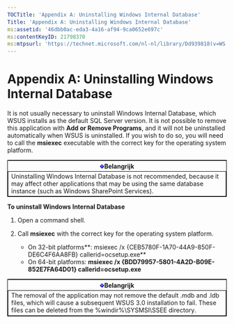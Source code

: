 ```yaml
---
TOCTitle: 'Appendix A: Uninstalling Windows Internal Database'
Title: 'Appendix A: Uninstalling Windows Internal Database'
ms:assetid: '46dbb0ac-eda3-4a16-af94-9ca0652e697c'
ms:contentKeyID: 21798370
ms:mtpsurl: 'https://technet.microsoft.com/nl-nl/library/Dd939818(v=WS.10)'
---
```


Appendix A: Uninstalling Windows Internal Database
==================================================

It is not usually necessary to uninstall Windows Internal Database, which WSUS installs as the default SQL Server version. It is not possible to remove this application with **Add or Remove Programs**, and it will not be uninstalled automatically when WSUS is uninstalled. If you wish to do so, you will need to call the **msiexec** executable with the correct key for the operating system platform.

 
<table style="border:1px solid black;">
<colgroup>
<col width="100%" />
</colgroup>
<thead>
<tr class="header">
<th><img src="images/Dd939818.Important(WS.10).gif" />Belangrijk</th>
</tr>
</thead>
<tbody>
<tr class="odd">
<td style="border:1px solid black;">Uninstalling Windows Internal Database is not recommended, because it may affect other applications that may be using the same database instance (such as Windows SharePoint Services).
</td>
</tr>
</tbody>
</table>
 

**To uninstall Windows Internal Database**
1.  Open a command shell.

2.  Call **msiexec** with the correct key for the operating system platform.

    -   On 32-bit platforms**: msiexec /x {CEB5780F-1A70-44A9-850F-DE6C4F6AA8FB} callerid=ocsetup.exe**
    -   On 64-bit platforms: **msiexec /x {BDD79957-5801-4A2D-B09E-852E7FA64D01} callerid=ocsetup.exe**

 
<table style="border:1px solid black;">
<colgroup>
<col width="100%" />
</colgroup>
<thead>
<tr class="header">
<th><img src="images/Dd939818.Important(WS.10).gif" />Belangrijk</th>
</tr>
</thead>
<tbody>
<tr class="odd">
<td style="border:1px solid black;">The removal of the application may not remove the default .mdb and .ldb files, which will cause a subsequent WSUS 3.0 installation to fail. These files can be deleted from the %windir%\SYSMSI\SSEE directory.
</td>
</tr>
</tbody>
</table>
